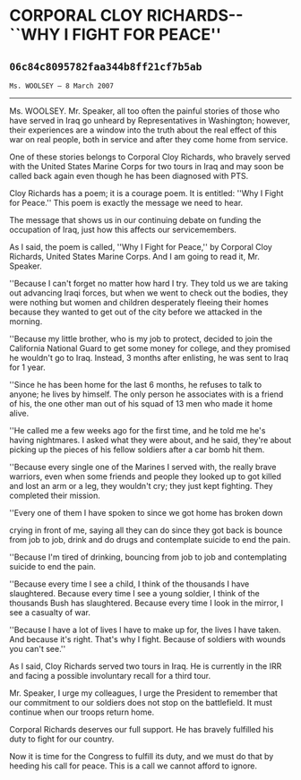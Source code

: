 # CORPORAL CLOY RICHARDS--``WHY I FIGHT FOR PEACE''
## `06c84c8095782faa344b8ff21cf7b5ab`
`Ms. WOOLSEY — 8 March 2007`

---


Ms. WOOLSEY. Mr. Speaker, all too often the painful stories of those 
who have served in Iraq go unheard by Representatives in Washington; 
however, their experiences are a window into the truth about the real 
effect of this war on real people, both in service and after they come 
home from service.

One of these stories belongs to Corporal Cloy Richards, who bravely 
served with the United States Marine Corps for two tours in Iraq and 
may soon be called back again even though he has been diagnosed with 
PTS.

Cloy Richards has a poem; it is a courage poem. It is entitled: ''Why 
I Fight for Peace.'' This poem is exactly the message we need to hear.



The message that shows us in our continuing debate on funding the 
occupation of Iraq, just how this affects our servicemembers.

As I said, the poem is called, ''Why I Fight for Peace,'' by Corporal 
Cloy Richards, United States Marine Corps. And I am going to read it, 
Mr. Speaker.

''Because I can't forget no matter how hard I try. They told us we 
are taking out advancing Iraqi forces, but when we went to check out 
the bodies, they were nothing but women and children desperately 
fleeing their homes because they wanted to get out of the city before 
we attacked in the morning.

''Because my little brother, who is my job to protect, decided to 
join the California National Guard to get some money for college, and 
they promised he wouldn't go to Iraq. Instead, 3 months after 
enlisting, he was sent to Iraq for 1 year.

''Since he has been home for the last 6 months, he refuses to talk to 
anyone; he lives by himself. The only person he associates with is a 
friend of his, the one other man out of his squad of 13 men who made it 
home alive.

''He called me a few weeks ago for the first time, and he told me 
he's having nightmares. I asked what they were about, and he said, 
they're about picking up the pieces of his fellow soldiers after a car 
bomb hit them.

''Because every single one of the Marines I served with, the really 
brave warriors, even when some friends and people they looked up to got 
killed and lost an arm or a leg, they wouldn't cry; they just kept 
fighting. They completed their mission.

''Every one of them I have spoken to since we got home has broken 
down


crying in front of me, saying all they can do since they got back is 
bounce from job to job, drink and do drugs and contemplate suicide to 
end the pain.

''Because I'm tired of drinking, bouncing from job to job and 
contemplating suicide to end the pain.

''Because every time I see a child, I think of the thousands I have 
slaughtered. Because every time I see a young soldier, I think of the 
thousands Bush has slaughtered. Because every time I look in the 
mirror, I see a casualty of war.

''Because I have a lot of lives I have to make up for, the lives I 
have taken. And because it's right. That's why I fight. Because of 
soldiers with wounds you can't see.''

As I said, Cloy Richards served two tours in Iraq. He is currently in 
the IRR and facing a possible involuntary recall for a third tour.

Mr. Speaker, I urge my colleagues, I urge the President to remember 
that our commitment to our soldiers does not stop on the battlefield. 
It must continue when our troops return home.

Corporal Richards deserves our full support. He has bravely fulfilled 
his duty to fight for our country.

Now it is time for the Congress to fulfill its duty, and we must do 
that by heeding his call for peace. This is a call we cannot afford to 
ignore.
